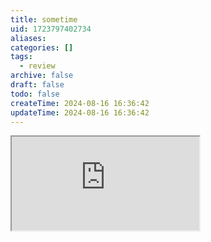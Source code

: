 ```yaml
---
title: sometime
uid: 1723797402734
aliases:
categories: []
tags:
  - review
archive: false
draft: false
todo: false
createTime: 2024-08-16 16:36:42
updateTime: 2024-08-16 16:36:42
---
```


<iframe
  class="iframe_full"
  src="https://dict.youdao.com/result?word=sometime&lang=en"
>
</iframe>

